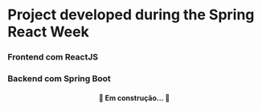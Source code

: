 # Project developed during the Spring React Week

### Frontend com ReactJS
### Backend com Spring Boot

<h4 align="center">
	🚧 Em construção...  🚧
</h4>
